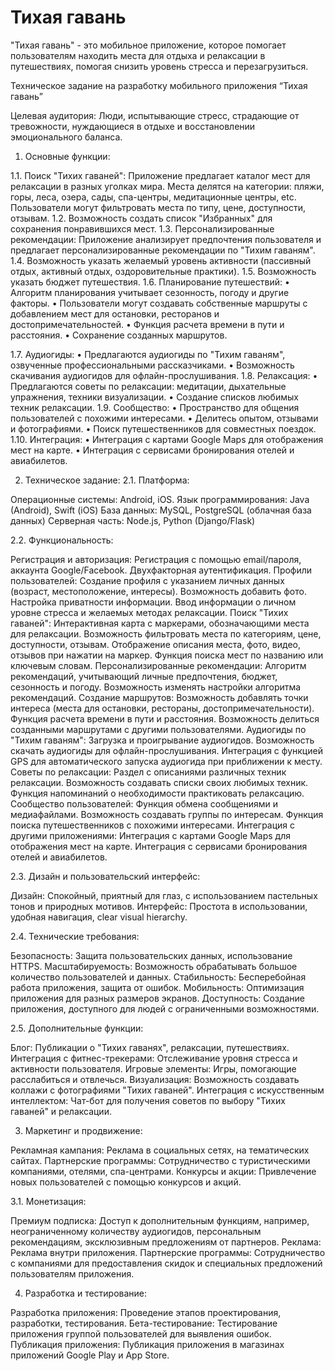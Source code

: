 # Тихая гавань
"Тихая гавань" - это мобильное приложение, которое помогает пользователям находить места для отдыха и релаксации в путешествиях, помогая снизить уровень стресса и перезагрузиться.

Техническое задание на разработку мобильного приложения “Тихая гавань”

Целевая аудитория: Люди, испытывающие стресс, страдающие от тревожности, нуждающиеся в отдыхе и восстановлении эмоционального баланса.


1.	Основные функции:

1.1.	Поиск "Тихих гаваней":
Приложение предлагает каталог мест для релаксации в разных уголках мира.
Места делятся на категории: пляжи, горы, леса, озера, сады, спа-центры, медитационные центры, etc.
Пользователи могут фильтровать места по типу, цене, доступности, отзывам.
1.2.	Возможность создать список "Избранных" для сохранения понравившихся мест.
1.3.	Персонализированные рекомендации:
Приложение анализирует предпочтения пользователя и предлагает персонализированные рекомендации по "Тихим гаваням".
1.4.	Возможность указать желаемый уровень активности (пассивный отдых, активный отдых, оздоровительные практики).
1.5.	Возможность указать бюджет путешествия.
1.6.	Планирование путешествий:
•	Алгоритм планирования учитывает сезонность, погоду и другие факторы. 
•	 Пользователи могут создавать собственные маршруты с добавлением мест для остановки, ресторанов и достопримечательностей.
•	 Функция расчета времени в пути и расстояния.
•	Сохранение созданных маршрутов.

1.7.	Аудиогиды:
•	Предлагаются аудиогиды по "Тихим гаваням", озвученные профессиональными рассказчиками.
•	Возможность скачивания аудиогидов для офлайн-прослушивания.
1.8.	Релаксация:
•	Предлагаются советы по релаксации: медитации, дыхательные упражнения, техники визуализации.
•	Создание списков любимых техник релаксации.
1.9.	Сообщество:
•	Пространство для общения пользователей с похожими интересами.
•	Делитесь опытом, отзывами и фотографиями. 
•	Поиск путешественников для совместных поездок.
1.10.	Интеграция:
•	Интеграция с картами Google Maps для отображения мест на карте.
•	Интеграция с сервисами бронирования отелей и авиабилетов.

2. Техническое задание:
2.1. Платформа:

Операционные системы: Android, iOS.
Язык программирования: Java (Android), Swift (iOS)
База данных: MySQL, PostgreSQL (облачная база данных)
Серверная часть: Node.js, Python (Django/Flask)

2.2. Функциональность:

Регистрация и авторизация:
Регистрация с помощью email/пароля, аккаунта Google/Facebook.
Двухфакторная аутентификация.
Профили пользователей:
Создание профиля с указанием личных данных (возраст, местоположение, интересы).
Возможность добавить фото.
Настройка приватности информации.
Ввод информации о личном уровне стресса и желаемых методах релаксации.
Поиск "Тихих гаваней":
Интерактивная карта с маркерами, обозначающими места для релаксации.
Возможность фильтровать места по категориям, цене, доступности, отзывам.
Отображение описания места, фото, видео, отзывов при нажатии на маркер.
Функция поиска мест по названию или ключевым словам.
Персонализированные рекомендации:
Алгоритм рекомендаций, учитывающий личные предпочтения, бюджет, сезонность и погоду.
Возможность изменять настройки алгоритма рекомендаций.
Создание маршрутов:
Возможность добавлять точки интереса (места для остановки, рестораны, достопримечательности).
Функция расчета времени в пути и расстояния.
Возможность делиться созданными маршрутами с другими пользователями.
Аудиогиды по "Тихим гаваням":
Загрузка и проигрывание аудиогидов.
Возможность скачать аудиогиды для офлайн-прослушивания.
Интеграция с функцией GPS для автоматического запуска аудиогида при приближении к месту.
Советы по релаксации:
Раздел с описаниями различных техник релаксации.
Возможность создавать списки своих любимых техник.
Функция напоминаний о необходимости практиковать релаксацию.
Сообщество пользователей:
Функция обмена сообщениями и медиафайлами.
Возможность создавать группы по интересам.
Функция поиска путешественников с похожими интересами.
Интеграция с другими приложениями:
Интеграция с картами Google Maps для отображения мест на карте.
Интеграция с сервисами бронирования отелей и авиабилетов.

2.3. Дизайн и пользовательский интерфейс:

Дизайн: Спокойный, приятный для глаз, с использованием пастельных тонов и природных мотивов.
Интерфейс: Простота в использовании, удобная навигация, clear visual hierarchy.

2.4. Технические требования:

Безопасность: Защита пользовательских данных, использование HTTPS.
Масштабируемость: Возможность обрабатывать большое количество пользователей и данных.
Стабильность: Бесперебойная работа приложения, защита от ошибок.
Мобильность: Оптимизация приложения для разных размеров экранов.
Доступность: Создание приложения, доступного для людей с ограниченными возможностями.

2.5. Дополнительные функции:

Блог: Публикации о "Тихих гаванях", релаксации, путешествиях.
Интеграция с фитнес-трекерами: Отслеживание уровня стресса и активности пользователя.
Игровые элементы: Игры, помогающие расслабиться и отвлечься.
Визуализация: Возможность создавать коллажи с фотографиями "Тихих гаваней".
Интеграция с искусственным интеллектом: Чат-бот для получения советов по выбору "Тихих гаваней" и релаксации.

3. Маркетинг и продвижение:

Рекламная кампания: Реклама в социальных сетях, на тематических сайтах.
Партнерские программы: Сотрудничество с туристическими компаниями, отелями, спа-центрами.
Конкурсы и акции: Привлечение новых пользователей с помощью конкурсов и акций.

3.1. Монетизация:

Премиум подписка: Доступ к дополнительным функциям, например, неограниченному количеству аудиогидов, персональным рекомендациям, эксклюзивным предложениям от партнеров.
Реклама: Реклама внутри приложения.
Партнерские программы: Сотрудничество с компаниями для предоставления скидок и специальных предложений пользователям приложения.

4. Разработка и тестирование:

Разработка приложения: Проведение этапов проектирования, разработки, тестирования.
Бета-тестирование: Тестирование приложения группой пользователей для выявления ошибок.
Публикация приложения: Публикация приложения в магазинах приложений Google Play и App Store.
